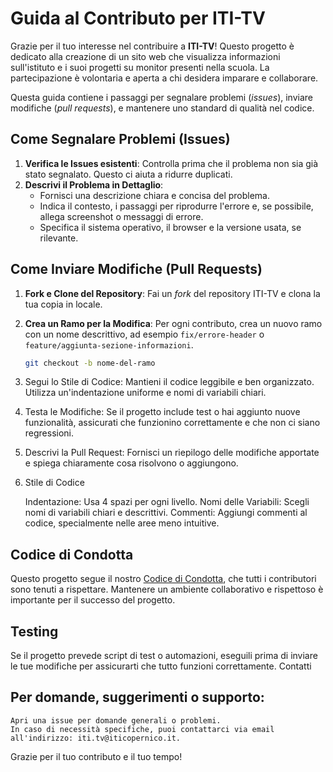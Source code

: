 # Guida al Contributo per ITI-TV

Grazie per il tuo interesse nel contribuire a **ITI-TV**! Questo progetto è dedicato alla creazione di un sito web che visualizza informazioni sull'istituto e i suoi progetti su monitor presenti nella scuola. La partecipazione è volontaria e aperta a chi desidera imparare e collaborare.

Questa guida contiene i passaggi per segnalare problemi (_issues_), inviare modifiche (_pull requests_), e mantenere uno standard di qualità nel codice.

## Come Segnalare Problemi (Issues)
1. **Verifica le Issues esistenti**: Controlla prima che il problema non sia già stato segnalato. Questo ci aiuta a ridurre duplicati.
2. **Descrivi il Problema in Dettaglio**:
   - Fornisci una descrizione chiara e concisa del problema.
   - Indica il contesto, i passaggi per riprodurre l'errore e, se possibile, allega screenshot o messaggi di errore.
   - Specifica il sistema operativo, il browser e la versione usata, se rilevante.

## Come Inviare Modifiche (Pull Requests)
1. **Fork e Clone del Repository**: Fai un _fork_ del repository ITI-TV e clona la tua copia in locale.
2. **Crea un Ramo per la Modifica**: Per ogni contributo, crea un nuovo ramo con un nome descrittivo, ad esempio `fix/errore-header` o `feature/aggiunta-sezione-informazioni`.
   ```bash
   git checkout -b nome-del-ramo
3. Segui lo Stile di Codice:
        Mantieni il codice leggibile e ben organizzato.
        Utilizza un'indentazione uniforme e nomi di variabili chiari.
4. Testa le Modifiche: Se il progetto include test o hai aggiunto nuove funzionalità, assicurati che funzionino correttamente e che non ci siano regressioni.
5. Descrivi la Pull Request: Fornisci un riepilogo delle modifiche apportate e spiega chiaramente cosa risolvono o aggiungono.

6. Stile di Codice

    Indentazione: Usa 4 spazi per ogni livello.
    Nomi delle Variabili: Scegli nomi di variabili chiari e descrittivi.
    Commenti: Aggiungi commenti al codice, specialmente nelle aree meno intuitive.

## Codice di Condotta

Questo progetto segue il nostro [Codice di Condotta](https://github.com/ITI-TV/.github/blob/main/CODE_OF_CONDUCT.md), che tutti i contributori sono tenuti a rispettare. Mantenere un ambiente collaborativo e rispettoso è importante per il successo del progetto.


## Testing

Se il progetto prevede script di test o automazioni, eseguili prima di inviare le tue modifiche per assicurarti che tutto funzioni correttamente.
Contatti

## Per domande, suggerimenti o supporto:

    Apri una issue per domande generali o problemi.
    In caso di necessità specifiche, puoi contattarci via email all'indirizzo: iti.tv@iticopernico.it.

Grazie per il tuo contributo e il tuo tempo!

